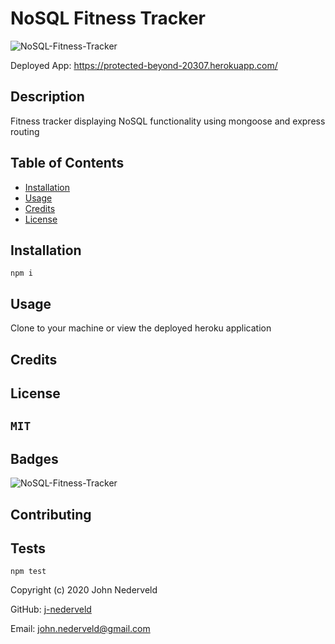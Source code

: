 
  # NoSQL Fitness Tracker

![NoSQL-Fitness-Tracker](https://github.com/j-nederveld/NoSQL-Fitness-Tracker/blob/main/public/img/fitness_tracker.gif)

Deployed App: 
https://protected-beyond-20307.herokuapp.com/

## Description 

Fitness tracker displaying NoSQL functionality using mongoose and express routing

## Table of Contents

* [Installation](#installation)
* [Usage](#usage)
* [Credits](#credits)
* [License](#license)


## Installation
`
npm i
`
## Usage 

Clone to your machine or view the deployed heroku application

## Credits



## License
`
MIT
`
---

## Badges

![NoSQL-Fitness-Tracker](https://img.shields.io/github/languages/top/j-nederveld/NoSQL-Fitness-Tracker)

## Contributing



## Tests
`
npm test
`


Copyright (c) 2020 John Nederveld

GitHub: [j-nederveld](https://github.com/j-nederveld)

Email: john.nederveld@gmail.com
